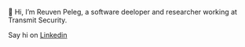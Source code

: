 👋 Hi, I’m Reuven Peleg, a software deeloper and researcher working at Transmit Security.

Say hi on [Linkedin](https://www.linkedin.com/in/reuven-peleg-62575886/)

